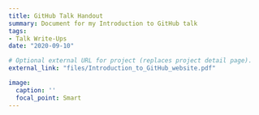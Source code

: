 ```yaml
---
title: GitHub Talk Handout
summary: Document for my Introduction to GitHub talk
tags:
- Talk Write-Ups
date: "2020-09-10"

# Optional external URL for project (replaces project detail page).
external_link: "files/Introduction_to_GitHub_website.pdf"

image:
  caption: ''
  focal_point: Smart
---
```

